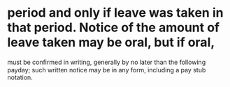 # period and only if leave was taken in that period. Notice of the amount of leave taken may be oral, but if oral,

must be conﬁrmed in writing, generally by no later than the following payday; such written notice may be in any form, including a pay stub notation.